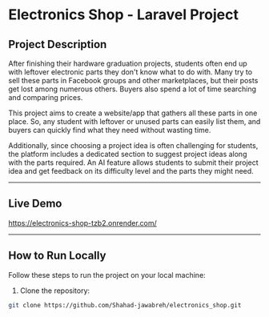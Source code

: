 # Electronics Shop - Laravel Project

## Project Description

After finishing their hardware graduation projects, students often end up with leftover electronic parts they don't know what to do with. Many try to sell these parts in Facebook groups and other marketplaces, but their posts get lost among numerous others. Buyers also spend a lot of time searching and comparing prices.

This project aims to create a website/app that gathers all these parts in one place. So, any student with leftover or unused parts can easily list them, and buyers can quickly find what they need without wasting time.

Additionally, since choosing a project idea is often challenging for students, the platform includes a dedicated section to suggest project ideas along with the parts required. An AI feature allows students to submit their project idea and get feedback on its difficulty level and the parts they might need.

---

## Live Demo

https://electronics-shop-tzb2.onrender.com/

---

## How to Run Locally

Follow these steps to run the project on your local machine:

1. Clone the repository:

```bash
git clone https://github.com/Shahad-jawabreh/electronics_shop.git
